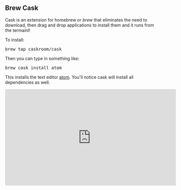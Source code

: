 ## Brew Cask

Cask is an extension for homebrew or *brew* that eliminates the need to download, then drag and drop applications to install them and it runs from the termainl!

To install:
<pre class='brush: bash;'>
brew tap caskroom/cask
</pre>

Then you can type in something like: 
<pre class='brush: bash;'>
brew cask install atom
</pre>

This installs the text editor [atom](https://atom.io/). You'll notice cask will install all dependencies as well.

<iframe width="560" height="315" src="https://www.youtube.com/embed/8yJqm2RBr-A?ecver=1" frameborder="0" gesture="media" allowfullscreen></iframe>
